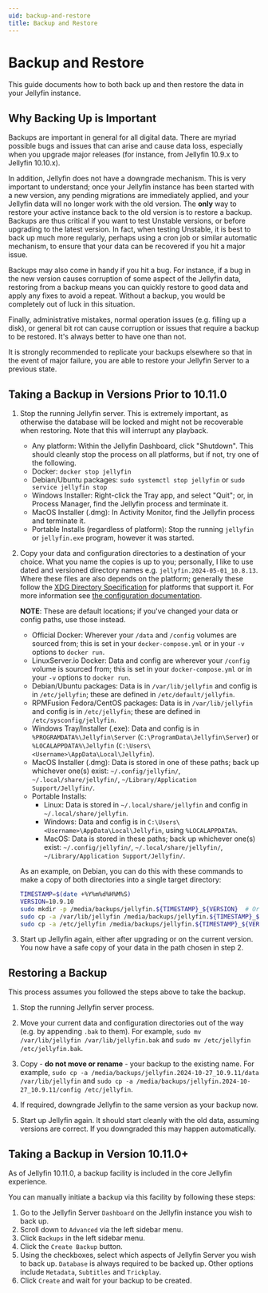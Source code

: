 ```yaml
---
uid: backup-and-restore
title: Backup and Restore
---
```


# Backup and Restore

This guide documents how to both back up and then restore the data in your Jellyfin instance.

## Why Backing Up is Important

Backups are important in general for all digital data. There are myriad possible bugs and issues that can arise and cause data loss, especially when you upgrade major releases (for instance, from Jellyfin 10.9.x to Jellyfin 10.10.x).

In addition, Jellyfin does not have a downgrade mechanism. This is very important to understand; once your Jellyfin instance has been started with a new version, any pending migrations are immediately applied, and your Jellyfin data will no longer work with the old version. The **only** way to restore your active instance back to the old version is to restore a backup. Backups are thus critical if you want to test Unstable versions, or before upgrading to the latest version. In fact, when testing Unstable, it is best to back up much more regularly, perhaps using a cron job or similar automatic mechanism, to ensure that your data can be recovered if you hit a major issue.

Backups may also come in handy if you hit a bug. For instance, if a bug in the new version causes corruption of some aspect of the Jellyfin data, restoring from a backup means you can quickly restore to good data and apply any fixes to avoid a repeat. Without a backup, you would be completely out of luck in this situation.

Finally, administrative mistakes, normal operation issues (e.g. filling up a disk), or general bit rot can cause corruption or issues that require a backup to be restored. It's always better to have one than not.

It is strongly recommended to replicate your backups elsewhere so that in the event of major failure, you are able to restore your Jellyfin Server to a previous state.

## Taking a Backup in Versions Prior to 10.11.0

1. Stop the running Jellyfin server. This is extremely important, as otherwise the database will be locked and might not be recoverable when restoring. Note that this will interrupt any playback.

   * Any platform: Within the Jellyfin Dashboard, click "Shutdown". This should cleanly stop the process on all platforms, but if not, try one of the following.
   * Docker: `docker stop jellyfin`
   * Debian/Ubuntu packages: `sudo systemctl stop jellyfin` or `sudo service jellyfin stop`
   * Windows Installer: Right-click the Tray app, and select "Quit"; or, in Process Manager, find the Jellyfin process and terminate it.
   * MacOS Installer (.dmg): In Activity Monitor, find the Jellyfin process and terminate it.
   * Portable Installs (regardless of platform): Stop the running `jellyfin` or `jellyfin.exe` program, however it was started.

2. Copy your data and configuration directories to a destination of your choice. What you name the copies is up to you; personally, I like to use dated and versioned directory names e.g. `jellyfin.2024-05-01_10.8.13`. Where these files are also depends on the platform; generally these follow the [XDG Directory Specification](https://specifications.freedesktop.org/basedir-spec/latest/) for platforms that support it. For more information see [the configuration documentation](/docs/general/administration/configuration/#server-paths).

   **NOTE**: These are default locations; if you've changed your data or config paths, use those instead.

   * Official Docker: Wherever your `/data` and `/config` volumes are sourced from; this is set in your `docker-compose.yml` or in your `-v` options to `docker run`.
   * LinuxServer.io Docker: Data and config are wherever your `/config` volume is sourced from; this is set in your `docker-compose.yml` or in your `-v` options to `docker run`.
   * Debian/Ubuntu packages: Data is in `/var/lib/jellyfin` and config is in `/etc/jellyfin`; these are defined in `/etc/default/jellyfin`.
   * RPMFusion Fedora/CentOS packages: Data is in `/var/lib/jellyfin` and config is in `/etc/jellyfin`; these are defined in `/etc/sysconfig/jellyfin`.
   * Windows Tray/Installer (.exe): Data and config is in `%PROGRAMDATA%\Jellyfin\Server` (`C:\ProgramData\Jellyfin\Server`) or `%LOCALAPPDATA%\Jellyfin` (`C:\Users\<Username>\AppData\Local\Jellyfin`).
   * MacOS Installer (.dmg): Data is stored in one of these paths; back up whichever one(s) exist: `~/.config/jellyfin/`, `~/.local/share/jellyfin/`, `~/Library/Application Support/Jellyfin/`.
   * Portable Installs:
      * Linux: Data is stored in `~/.local/share/jellyfin` and config in `~/.local/share/jellyfin`.
      * Windows: Data and config is in `C:\Users\<Username>\AppData\Local\Jellyfin`, using `%LOCALAPPDATA%`.
      * MacOS: Data is stored in these paths; back up whichever one(s) exist: `~/.config/jellyfin/`, `~/.local/share/jellyfin/`, `~/Library/Application Support/Jellyfin/`.

   As an example, on Debian, you can do this with these commands to make a copy of both directories into a single target directory:

   ```bash
   TIMESTAMP=$(date +%Y%m%d%H%M%S)
   VERSION=10.9.10
   sudo mkdir -p /media/backups/jellyfin.${TIMESTAMP}_${VERSION}  # Or change the path wherever in your system makes sense to you
   sudo cp -a /var/lib/jellyfin /media/backups/jellyfin.${TIMESTAMP}_${VERSION}/data
   sudo cp -a /etc/jellyfin /media/backups/jellyfin.${TIMESTAMP}_${VERSION}/config
   ```

3. Start up Jellyfin again, either after upgrading or on the current version. You now have a safe copy of your data in the path chosen in step 2.

## Restoring a Backup

This process assumes you followed the steps above to take the backup.

1. Stop the running Jellyfin server process.

2. Move your current data and configuration directories out of the way (e.g. by appending `.bak` to them). For example, `sudo mv /var/lib/jellyfin /var/lib/jellyfin.bak` and `sudo mv /etc/jellyfin /etc/jellyfin.bak`.

3. Copy - **do not move or rename** - your backup to the existing name. For example, `sudo cp -a /media/backups/jellyfin.2024-10-27_10.9.11/data /var/lib/jellyfin` and `sudo cp -a /media/backups/jellyfin.2024-10-27_10.9.11/config /etc/jellyfin`.

4. If required, downgrade Jellyfin to the same version as your backup now.

5. Start up Jellyfin again. It should start cleanly with the old data, assuming versions are correct. If you downgraded this may happen automatically.

## Taking a Backup in Version 10.11.0+

As of Jellyfin 10.11.0, a backup facility is included in the core Jellyfin experience.

You can manually initiate a backup via this facility by following these steps:

1. Go to the Jellyfin Server `Dashboard` on the Jellyfin instance you wish to back up.
2. Scroll down to `Advanced` via the left sidebar menu.
3. Click `Backups` in the left sidebar menu.
4. Click the `Create Backup` button.
5. Using the checkboxes, select which aspects of Jellyfin Server you wish to back up. `Database` is always required to be backed up. Other options include `Metadata`, `Subtitles` and `Trickplay`.
6. Click `Create` and wait for your backup to be created.
